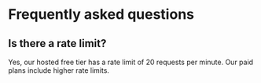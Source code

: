 # Frequently asked questions

## Is there a rate limit?
Yes, our hosted free tier has a rate limit of 20 requests per minute. Our paid plans include higher rate limits. 

